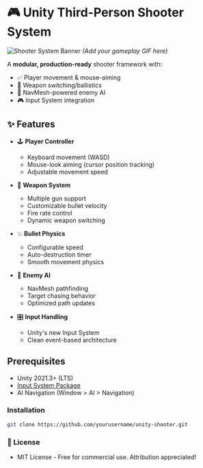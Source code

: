# 🎮 Unity Third-Person Shooter System

![Shooter System Banner](preview.gif) *(Add your gameplay GIF here)*

A **modular, production-ready** shooter framework with:
- ✅ Player movement & mouse-aiming
- 🔫 Weapon switching/ballistics
- 🤖 NavMesh-powered enemy AI
- 🎮 Input System integration


## ✨ Features
- 🕹️ **Player Controller**  
  - Keyboard movement (WASD)  
  - Mouse-look aiming (cursor position tracking)  
  - Adjustable movement speed  

- 🔫 **Weapon System**  
  - Multiple gun support  
  - Customizable bullet velocity  
  - Fire rate control  
  - Dynamic weapon switching  

- 💥 **Bullet Physics**  
  - Configurable speed  
  - Auto-destruction timer  
  - Smooth movement physics  

- 🤖 **Enemy AI**  
  - NavMesh pathfinding  
  - Target chasing behavior  
  - Optimized path updates  

- 🎛️ **Input Handling**  
  - Unity's new Input System  
  - Clean event-based architecture  


## Prerequisites
- Unity 2021.3+ (LTS)
- [Input System Package](https://docs.unity3d.com/Packages/com.unity.inputsystem@1.7/manual/Installation.html)
- AI Navigation (Window > AI > Navigation)

### Installation
```bash
git clone https://github.com/yourusername/unity-shooter.git
```

### 📜 License
 - MIT License - Free for commercial use. Attribution appreciated!
